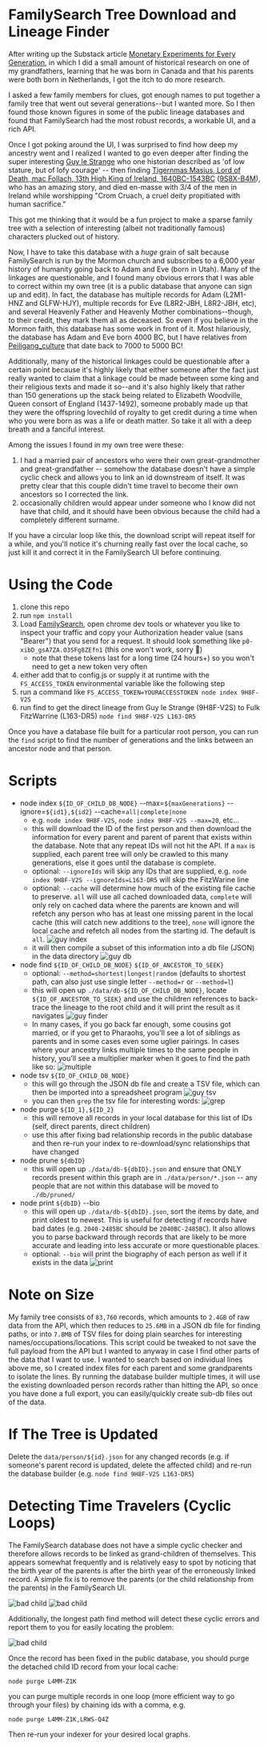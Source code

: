 # FamilySearch Tree Download and Lineage Finder

After writing up the Substack article [Monetary Experiments for Every Generation](https://antic.substack.com/p/monetary-experiments-for-every-generation), in which I did a small amount of historical research on one of my grandfathers, learning that he was born in Canada and that his parents were both born in Netherlands, I got the itch to do more research.

I asked a few family members for clues, got enough names to put together a family tree that went out several generations--but I wanted more. So I then found those known figures in some of the public lineage databases and found that FamilySearch had the most robust records, a workable UI, and a rich API.

Once I got poking around the UI, I was surprised to find how deep my ancestry went and I realized I wanted to go even deeper after finding the super interesting [Guy le Strange](https://www.familysearch.org/tree/person/details/L5TF-642) who one historian described as 'of low stature, but of lofy courage' -- then finding [Tigernmas Masius, Lord of Death, mac Follach, 13th High King of Ireland, 1640BC-1543BC](https://en.m.wikipedia.org/wiki/Tigernmas) ([9S8X-B4M](https://www.familysearch.org/tree/person/details/L5TF-642)), who has an amazing story, and died en-masse with 3/4 of the men in Ireland while worshipping "Crom Cruach, a cruel deity propitiated with human sacrifice."

This got me thinking that it would be a fun project to make a sparse family tree with a selection of interesting (albeit not traditionally famous) characters plucked out of history.

Now, I have to take this database with a _huge_ grain of salt because FamilySearch is run by the Mormon church and subscribes to a 6,000 year history of humanity going back to Adam and Eve (born in Utah). Many of the linkages are questionable, and I found many obvious errors that I was able to correct within my own tree (it is a public database that anyone can sign up and edit). In fact, the database has multiple records for Adam (L2M1-HNZ and GLFW-HJY), multiple records for Eve (L8R2-JBH, L8R2-JBH, etc), and several Heavenly Father and Heavenly Mother combinations--though, to their credit, they mark them all as deceased. So even if you believe in the Mormon faith, this database has some work in front of it. Most hilariously, the database has Adam and Eve born 4000 BC, but I have relatives from [Peiligang_culture](https://en.wikipedia.org/wiki/Peiligang_culture) that date back to 7000 to 5000 BC!

Additionally, many of the historical linkages could be questionable after a certain point because it's highly likely that either someone after the fact just really wanted to claim that a linkage could be made between some king and their religious texts and made it so--and it's also highly likely that rather than 150 generations up the stack being related to Elizabeth Woodville, Queen consort of England (1437-1492), someone probably made up that they were the offspring lovechild of royalty to get credit during a time when who you were born as was a life or death matter. So take it all with a deep breath and a fanciful interest.

Among the issues I found in my own tree were these:

1. I had a married pair of ancestors who were their own great-grandmother and great-grandfather -- somehow the database doesn't have a simple cyclic check and allows you to link an id downstream of itself. It was pretty clear that this couple didn't time travel to become their own ancestors so I corrected the link.
2. occasionally children would appear under someone who I know did not have that child, and it should have been obvious because the child had a completely different surname.

If you have a circular loop like this, the download script will repeat itself for a while, and you'll notice it's churning really fast over the local cache, so just kill it and correct it in the FamilySearch UI before continuing.

# Using the Code

1. clone this repo
2. run `npm install`
3. Load [FamilySearch](https://www.familysearch.org/tree/pedigree/), open chrome dev tools or whatever you like to inspect your traffic and copy your Authorization header value (sans "Bearer") that you send for a request. It should look something like `p0-xibD_gsA7ZA.O3SFg8ZEfn1` (this one won't work, sorry 🤣)
   - note that these tokens last for a long time (24 hours+) so you won't need to get a new token very often
4. either add that to config.js or supply it at runtime with the `FS_ACCESS_TOKEN` environmental variable like the following step
5. run a command like `FS_ACCESS_TOKEN=YOURACCESSTOKEN node index 9H8F-V2S`
6. run find to get the direct lineage from Guy le Strange (9H8F-V2S) to Fulk
   FitzWarrine (L163-DR5) `node find 9H8F-V2S L163-DR5`

Once you have a database file built for a particular root person, you can run the `find` script to find the number of generations and the links between an ancestor node and that person.

# Scripts

- node index `${ID_OF_CHILD_DB_NODE}` --max=`${maxGenerations}` --ignore=`${id1},${id2}` --cache=`all|complete|none`
  - e.g. `node index 9H8F-V2S`, `node index 9H8F-V2S --max=20`, etc...
  - this will download the ID of the first person and then download the information for every parent and parent of parent that exists within the database. Note that any repeat IDs will not hit the API. If a `max` is supplied, each parent tree will only be crawled to this many generations, else it goes until the database is complete.
  - optional: `--ignoreIds` will skip any IDs that are supplied, e.g. `node index 9H8F-V2S --ignoreIds=L163-DR5` will skip the FitzWarine line
  - optional: `--cache` will determine how much of the existing file cache to preserve. `all` will use all cached downloaded data, `complete` will only rely on cached data where the parents are known and will refetch any person who has at least one missing parent in the local cache (this will catch new additions to the tree), `none` will ignore the local cache and refetch all nodes from the starting id. The default is `all`.
    ![guy index](images/fsf_guy_index.png)
  - it will then compile a subset of this information into a db file (JSON) in the data directory
    ![guy db](images/fsf_guy_db.png)
- node find `${ID_OF_CHILD_DB_NODE}` `${ID_OF_ANCESTOR_TO_SEEK}`
  - optional: `--method=shortest|longest|random` (defaults to shortest path, can also just use single letter `--method=r` or `--method=l`)
  - this will open up `./data/db-${ID_OF_CHILD_DB_NODE}`, locate `${ID_OF_ANCESTOR_TO_SEEK}` and use the children references to back-trace the lineage to the root child and it will print the result as it navigates ![guy finder](images/fsf_guy_find.png)
  - In many cases, if you go back far enough, some cousins got married, or if you get to Pharaohs, you'll see a lot of siblings as parents and in some cases even some uglier pairings. In cases where your ancestry links multiple times to the same people in history, you'll see a multiplier marker when it goes to find the path like so:
    ![multiple](images/fsf_multiple.png)
- node tsv `${ID_OF_CHILD_DB_NODE}`
  - this will go through the JSON db file and create a TSV file, which can then be imported into a spreadsheet program ![guy tsv](images/fsf_guy_tsv.png)
  - you can then `grep` the tsv file for interesting words:
    ![grep](images/fsf_grep.png)
- node purge `${ID_1},${ID_2}`
  - this will remove all records in your local database for this list of IDs (self, direct parents, direct children)
  - use this after fixing bad relationship records in the public database and then re-run your index to re-download/sync relationships that have changed
- node prune `${dbID}`
  - this will open up `./data/db-${dbID}.json` and ensure that ONLY records present within this graph are in `./data/person/*.json` -- any people that are not within this database will be moved to `./db/pruned/`
- node print `${dbID}` --bio
  - this will open up `./data/db-${dbID}.json`, sort the items by date, and print oldest to newest. This is useful for detecting if records have bad dates (e.g. `2040-2485BC` should be `2040BC-2485BC`). It also allows you to parse backward through records that are likely to be more accurate and leading into less accurate or more questionable places.
  - optional: `--bio` will print the biography of each person as well if it exists in the data
    ![print](images/fsf_print.png)

# Note on Size

My family tree consists of `83,760` records, which amounts to `2.4GB` of raw data from the API, which then reduces to `25.6MB` in a JSON db file for finding paths, or into `7.8MB` of TSV files for doing plain searches for interesting names/occupations/locations. This script could be tweaked to not save the full payload from the API but I wanted to anyway in case I find other parts of the data that I want to use.
I wanted to search based on individual lines above me, so I created index files for each parent and some grandparents to isolate the lines. By running the database builder multiple times, it will use the existing downloaded person records rather than hitting the API, so once you have done a full export, you can easily/quickly create sub-db files out of the data.

# If The Tree is Updated

Delete the `data/person/${id}.json` for any changed records (e.g. if someone's parent record is updated, delete the affected child) and re-run the database builder (e.g. `node find 9H8F-V2S L163-DR5`)

# Detecting Time Travelers (Cyclic Loops)

The FamilySearch database does not have a simple cyclic checker and therefore allows records to be linked as grand-children of themselves. This appears somewhat frequently and is relatively easy to spot by noticing that the birth year of the parents is after the birth year of the erroneously linked record. A simple fix is to remove the parents (or the child relationship from the parents) in the FamilySearch UI.

![bad child](images/fsf_bad_child.png)
![bad child](images/fsf_cyclic.png)

Additionally, the longest path find method will detect these cyclic errors and report them to you for easily locating the problem:

![bad child](images/fsf_cyclic_detection.png)

Once the record has been fixed in the public database, you should purge the detached child ID record from your local cache:

```
node purge L4MM-Z1K
```

you can purge multiple records in one loop (more efficient way to go through your files) by chaining ids with a comma, e.g.

```
node purge L4MM-Z1K,LRWS-Q4Z
```

Then re-run your indexer for your desired local graphs.

